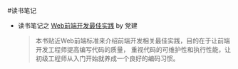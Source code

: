 #读书笔记
* 读书笔记之 [Web前端开发最佳实践]('./TheBestPracticeOfWebDev') by 党建
  > 本书贴近Web前端标准来介绍前端开发相关最佳实践，目的在于让前端开发工程师提高编写代码的质量，
  重视代码的可维护性和执行性能，让初级工程师从入门开始就养成一个良好的编码习惯。
